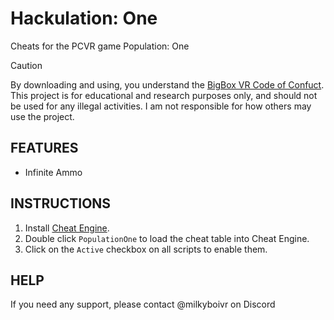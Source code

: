 # **Hackulation: One**
Cheats for the PCVR game Population: One 

> [!CAUTION]
> By downloading and using, you understand the [BigBox VR Code of Confuct](https://bigboxvr.com/code-of-conduct.html). This project is for educational and research purposes only, and should not be used for any illegal activities. I am not responsible for how others may use the project.

## **FEATURES**

* Infinite Ammo

## **INSTRUCTIONS**

1. Install [Cheat Engine](https://www.cheatengine.org/).
2. Double click `PopulationOne` to load the cheat table into Cheat Engine.
3. Click on the `Active` checkbox on all scripts to enable them.

## **HELP**

If you need any support, please contact @milkyboivr on Discord
